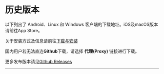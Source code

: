 # 历史版本

以下列出了 Android、Linux 和 Windows 客户端的下载地址。iOS及macOS版本请前往App Store。

关于安装方式及信息请前往[下载与安装](./installation.md)

国内用户若无法直连**Github**下载，请选择 **代理(Proxy)** 链接进行下载。

更多发布版本请见[Github Releases](https://github.com/chaldea-center/chadlea/releases)
<hr/>
<AppRelease/>
